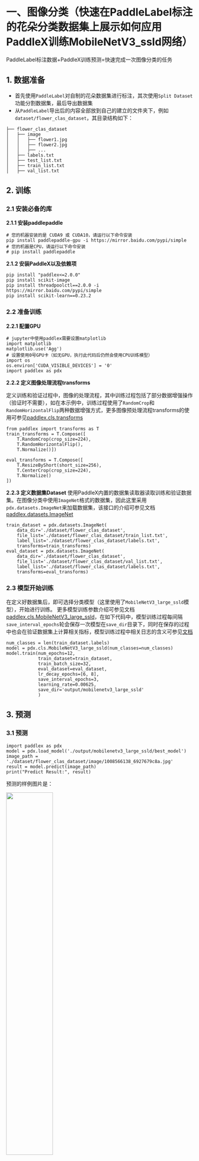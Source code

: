 # 一、图像分类（快速在PaddleLabel标注的花朵分类数据集上展示如何应用PaddleX训练MobileNetV3_ssld网络）
PaddleLabel标注数据+PaddleX训练预测=快速完成一次图像分类的任务

## 1. 数据准备
* 首先使用```PaddleLabel```对自制的花朵数据集进行标注，其次使用```Split Dataset```功能分割数据集，最后导出数据集
* 从```PaddleLabel```导出后的内容全部放到自己的建立的文件夹下，例如```dataset/flower_clas_dataset```，其目录结构如下：
```
├── flower_clas_dataset
│   ├── image
│   │   ├── flower1.jpg
│   │   ├── flower2.jpg
│   │   ├── ...
│   ├── labels.txt
│   ├── test_list.txt
│   ├── train_list.txt
│   ├── val_list.txt
```

## 2. 训练
### 2.1 安装必备的库
**2.1.1 安装paddlepaddle**
```
# 您的机器安装的是 CUDA9 或 CUDA10，请运行以下命令安装
pip install paddlepaddle-gpu -i https://mirror.baidu.com/pypi/simple
# 您的机器是CPU，请运行以下命令安装
# pip install paddlepaddle
```
**2.1.2 安装PaddleX以及依赖项**
```
pip install "paddlex<=2.0.0"
pip install scikit-image
pip install threadpoolctl==2.0.0 -i https://mirror.baidu.com/pypi/simple
pip install scikit-learn==0.23.2
```
### 2.2 准备训练
**2.2.1 配置GPU**
```
# jupyter中使用paddlex需要设置matplotlib
import matplotlib
matplotlib.use('Agg')
# 设置使用0号GPU卡（如无GPU，执行此代码后仍然会使用CPU训练模型）
import os
os.environ['CUDA_VISIBLE_DEVICES'] = '0'
import paddlex as pdx
```
**2.2.2 定义图像处理流程transforms**

定义训练和验证过程中，图像的处理流程，其中训练过程包括了部分数据增强操作（验证时不需要），如在本示例中，训练过程使用了`RandomCrop`和`RandomHorizontalFlip`两种数据增强方式，更多图像预处理流程transforms的使用可参见[paddlex.cls.transforms](https://paddlex.readthedocs.io/zh_CN/develop/apis/transforms/cls_transforms.html)
```
from paddlex import transforms as T
train_transforms = T.Compose([
    T.RandomCrop(crop_size=224),
    T.RandomHorizontalFlip(),
    T.Normalize()])

eval_transforms = T.Compose([
    T.ResizeByShort(short_size=256),
    T.CenterCrop(crop_size=224),
    T.Normalize()
])
```
**2.2.3 定义数据集Dataset**
使用PaddleX内置的数据集读取器读取训练和验证数据集。在图像分类中使用`ImageNet`格式的数据集，因此这里采用`pdx.datasets.ImageNet`来加载数据集，该接口的介绍可参见文档[paddlex.datasets.ImageNet](https://paddlex.readthedocs.io/zh_CN/develop/apis/datasets.html#paddlex-datasets-imagenet)
```
train_dataset = pdx.datasets.ImageNet(
    data_dir='./dataset/flower_clas_dataset',
    file_list='./dataset/flower_clas_dataset/train_list.txt',
    label_list='./dataset/flower_clas_dataset/labels.txt',
    transforms=train_transforms)
eval_dataset = pdx.datasets.ImageNet(
    data_dir='./dataset/flower_clas_dataset',
    file_list='./dataset/flower_clas_dataset/val_list.txt',
    label_list='./dataset/flower_clas_dataset/labels.txt',
    transforms=eval_transforms)
```
### 2.3 模型开始训练
在定义好数据集后，即可选择分类模型（这里使用了`MobileNetV3_large_ssld`模型），开始进行训练。
更多模型训练参数介绍可参见文档[paddlex.cls.MobileNetV3_large_ssld](https://paddlex.readthedocs.io/zh_CN/develop/apis/models/classification.html#train)，在如下代码中，模型训练过程每间隔`save_interval_epochs`轮会保存一次模型在`save_dir`目录下，同时在保存的过程中也会在验证数据集上计算相关指标，模型训练过程中相关日志的含义可参见[文档](https://paddlex.readthedocs.io/zh_CN/develop/appendix/metrics.html#id3)
```
num_classes = len(train_dataset.labels)
model = pdx.cls.MobileNetV3_large_ssld(num_classes=num_classes)
model.train(num_epochs=12,
            train_dataset=train_dataset,
            train_batch_size=32,
            eval_dataset=eval_dataset,
            lr_decay_epochs=[6, 8],
            save_interval_epochs=3,
            learning_rate=0.00625,
            save_dir='output/mobilenetv3_large_ssld'
            )
```
## 3. 预测
### 3.1 预测
```
import paddlex as pdx
model = pdx.load_model('./output/mobilenetv3_large_ssld/best_model')
image_path = './dataset/flower_clas_dataset/image/1008566138_6927679c8a.jpg'
result = model.predict(image_path)
print("Predict Result:", result)
```

预测的样例图片是：

<img src="https://ai-studio-static-online.cdn.bcebos.com/c737099ed27f48adac3e33497ecc4cfcddad0df2169c479d9ad98aadfdb9c400" width="50%" height="50%">

预测的结果是：
> Predict Result: [{'category_id': 0, 'category': 'sunflower', 'score': 0.9999815}]
> 最终结论：预测正确✔

***

# 二、目标检测（快速在PaddleLabel标注的道路标志检测数据集上展示如何应用PaddleX训练YOLOv3网络
PaddleLabel标注数据+PaddleX训练预测=快速完成一次目标检测的任务

## 1. 数据准备
* 首先使用```PaddleLabel```对自制的路标数据集进行标注，其次使用```Split Dataset```功能分割数据集，最后导出数据集
* 从```PaddleLabel```导出后的内容全部放到自己的建立的文件夹下，例如```dataset/roadsign_det_dataset```，其目录结构如下：
```
├── roadsign_det_dataset
│   ├── Annotations
│   ├── JPEGImages
│   ├── labels.txt
│   ├── test_list.txt
│   ├── train_list.txt
│   ├── val_list.txt
```

## 2. 训练
### 2.1 安装必备的库
**2.1.1 安装paddlepaddle**
```
# 您的机器安装的是 CUDA9 或 CUDA10，请运行以下命令安装
pip install paddlepaddle-gpu -i https://mirror.baidu.com/pypi/simple
# 您的机器是CPU，请运行以下命令安装
# pip install paddlepaddle
```
**2.1.2 安装PaddleX**
```
pip install "paddlex<=2.0.0" -i https://mirror.baidu.com/pypi/simple
```
### 2.2 准备训练
**2.2.1 配置GPU**
```
# 设置使用0号GPU卡（如无GPU，执行此代码后仍然会使用CPU训练模型）
import matplotlib
matplotlib.use('Agg')
import os
os.environ['CUDA_VISIBLE_DEVICES'] = '0'
import paddlex as pdx
```
**2.2.2 定义图像处理流程transforms**

定义数据处理流程，其中训练和测试需分别定义，训练过程包括了部分测试过程中不需要的数据增强操作，如在本示例中，训练过程使用了```MixupImage```、```RandomDistort```、```RandomExpand```、```RandomCrop```和```RandomHorizontalFlip```共5种数据增强方式，更多图像预处理流程[paddlex.det.transforms](https://paddlex.readthedocs.io/zh_CN/develop/apis/transforms/det_transforms.html)
```
from paddlex import transforms as T
train_transforms = T.Compose([
    T.MixupImage(mixup_epoch=250),
    T.RandomDistort(),
    T.RandomExpand(),
    T.RandomCrop(),
    T.Resize(target_size=608, interp='RANDOM'),
    T.RandomHorizontalFlip(),
    T.Normalize()])

eval_transforms = T.Compose([
    T.Resize(target_size=608, interp='CUBIC'),
    T.Normalize()
])
```
**2.2.3 定义数据集Dataset**

目标检测可使用```VOCDetection```格式和```COCODetection```两种数据集，此处由于数据集为VOC格式，因此采用p```dx.datasets.VOCDetection```来加载数据集，该接口的介绍可参见文档[paddlex.datasets.VOCDetection](https://paddlex.readthedocs.io/zh_CN/develop/apis/datasets.html#paddlex-datasets-vocdetection)

```
train_dataset = pdx.datasets.VOCDetection(
    data_dir='./dataset/roadsign_det_dataset',
    file_list='./dataset/roadsign_det_dataset/train_list.txt',
    label_list='./dataset/roadsign_det_dataset/labels.txt',
    transforms=train_transforms,
    shuffle=True)
eval_dataset = pdx.datasets.VOCDetection(
    data_dir='./dataset/roadsign_det_dataset',
    file_list='./dataset/roadsign_det_dataset/val_list.txt',
    label_list='./dataset/roadsign_det_dataset/labels.txt',
    transforms=eval_transforms)
```
### 2.3 模型开始训练
在定义好数据集后，即可选择检测模型（这里使用了`yolov3_darknet53`模型），开始进行训练。
关于检测模型训练，更多参数介绍可参见文档[paddlex.det.YOLOv3](https://paddlex.readthedocs.io/zh_CN/develop/apis/models/detection.html#paddlex-det-yolov3)，在如下代码中，模型训练过程每间隔`save_interval_epochs`轮会保存一次模型在`save_dir`目录下，同时在保存的过程中也会在验证数据集上计算相关指标，模型训练过程中相关日志的含义可参见[文档](https://paddlex.readthedocs.io/zh_CN/develop/appendix/metrics.html#yolov3)
```
num_classes = len(train_dataset.labels)
model = pdx.det.YOLOv3(num_classes=num_classes, backbone='DarkNet53')
model.train(
    num_epochs=10,
    train_dataset=train_dataset,
    train_batch_size=8,
    eval_dataset=eval_dataset,
    learning_rate=0.000125,
    lr_decay_epochs=[210, 240],
    save_interval_epochs=20,
    save_dir='output/yolov3_darknet53')
```
## 3. 预测
### 3.1 预测
使用模型进行预测，同时使用```pdx.det.visualize```将结果可视化，可视化结果将保存到```./output/yolov3_mobilenetv1```下，其中```threshold```代表```Box```的置信度阈值，将```Box```置信度低于该阈值的框过滤不进行可视化
```
import paddlex as pdx
model = pdx.load_model('output/yolov3_darknet53/best_model')
image_path = './dataset/roadsign_det_dataset/JPEGImages/road554.png'
result = model.predict(image_path)
pdx.det.visualize(image_path, result, threshold=0.5, save_dir='./output/yolov3_darknet53')
```

预测的样例图片如下图：

<img src="https://ai-studio-static-online.cdn.bcebos.com/8fb35c64f3424a098858a3f75255f0d56c6f9c9d7e24438c8d1bc2cd71e838d4" width="50%" height="50%">

预测的结果是：
> speedlimit 0.77 预测正确✔
***

# 三、图像分割（快速在PaddleLabel标注的狗子分割数据集上展示如何应用PaddleX训练DeepLabV3网络）
PaddleLabel标注数据+PaddleX训练预测=快速完成一次图像语义分割的任务

## 1. 数据准备
* 首先使用```PaddleLabel```对自制的狗子数据集进行标注，其次使用```Split Dataset```功能分割数据集，最后导出数据集
* 从```PaddleLabel```导出后的内容全部放到自己的建立的文件夹下，例如```dataset/dog_seg_dataset```，其目录结构如下：
```
├── dog_seg_dataset
│   ├── Annotations
│   ├── JPEGImages
│   ├── labels.txt
│   ├── test_list.txt
│   ├── train_list.txt
│   ├── val_list.txt
```

## 2. 训练
### 2.1 安装必备的库
**2.1.1 安装paddlepaddle**
```
# 您的机器安装的是 CUDA9 或 CUDA10，请运行以下命令安装
pip install paddlepaddle-gpu -i https://mirror.baidu.com/pypi/simple
# 您的机器是CPU，请运行以下命令安装
# pip install paddlepaddle
```
**2.1.2 安装PaddleX**
```
pip install "paddlex<=2.0.0" -i https://mirror.baidu.com/pypi/simple
```
### 2.2 准备训练
**2.2.1 配置GPU**
```
# 设置使用0号GPU卡（如无GPU，执行此代码后仍然会使用CPU训练模型）
import matplotlib
matplotlib.use('Agg')
import os
os.environ['CUDA_VISIBLE_DEVICES'] = '0'
import paddlex as pdx
```
**2.2.2 定义图像处理流程transforms**

定义数据处理流程，其中训练和测试需分别定义，训练过程包括了部分测试过程中不需要的数据增强操作，如在本示例中，训练过程使用了`RandomHorizontalFlip`这种数据增强方式，更多图像预处理流程transforms的使用可参见[paddlex.seg.transforms](https://paddlex.readthedocs.io/zh_CN/develop/apis/transforms/seg_transforms.html)
```
from paddlex import transforms as T
train_transforms = T.Compose([
    T.RandomHorizontalFlip(),
    T.Resize(target_size=512),
    T.Normalize()
])

eval_transforms = T.Compose([
    T.Resize(target_size=512),
    T.Normalize()
])
```
**2.2.3 定义数据集Dataset**
语义分割使用`SegDataset`格式的数据集，因此采用`pdx.datasets.SegDataset`来加载数据集，该接口的介绍可参见文档[paddlex.datasets.SegDataset](https://paddlex.readthedocs.io/zh_CN/develop/apis/datasets.html#paddlex-datasets-segdataset)
```
train_dataset = pdx.datasets.SegDataset(
    data_dir='./dataset/dog_seg_dataset',
    file_list='./dataset/dog_seg_dataset/train_list.txt',
    label_list='./dataset/dog_seg_dataset/labels.txt',
    transforms=train_transforms,
    shuffle=True)
eval_dataset = pdx.datasets.SegDataset(
    data_dir='./dataset/dog_seg_dataset',
    file_list='./dataset/dog_seg_dataset/val_list.txt',
    label_list='./dataset/dog_seg_dataset/labels.txt',
    transforms=eval_transforms)
```
### 2.3 模型开始训练
在定义好数据集后，即可选择分割模型（这里使用了`deeplabv3`模型），开始进行训练。

更多训练模型的参数介绍可参见文档[paddlex.seg.DeepLabv3](https://paddlex.readthedocs.io/zh_CN/develop/apis/models/semantic_segmentation.html#paddlex-seg-deeplabv3p)，在如下代码中，模型训练过程每间隔`save_interval_epochs`轮会保存一次模型在`save_dir`目录下，同时在保存的过程中也会在验证数据集上计算相关指标，模型训练过程中相关日志的含义可参见[文档](https://paddlex.readthedocs.io/zh_CN/develop/appendix/metrics.html#id9)

```
num_classes = len(train_dataset.labels)
model = pdx.seg.DeepLabV3P(num_classes=num_classes, backbone='ResNet50_vd')
model.train(
    num_epochs=40,
    train_dataset=train_dataset,
    train_batch_size=4,
    eval_dataset=eval_dataset,
    learning_rate=0.01,
    save_interval_epochs=1,
    save_dir='output/deeplab',
    use_vdl=True)
```
## 3. 预测
### 3.1 预测
使用模型进行预测，同时使用`pdx.seg.visualize`将结果可视化，可视化结果将保存到`./output/deeplab`下，其中`weight`代表原图的权重，即mask可视化结果与原图权重因子。

```
import paddlex as pdx
model = pdx.load_model('output/deeplab/best_model')
image_name = './dataset/dog_seg_dataset/JPEGImages/e619b17a9c1b9f085dc2712eb603171f.jpeg'
result = model.predict(image_name)
pdx.seg.visualize(image_name, result, weight=0.4, save_dir='./output/deeplab')
```

可视化结果如下所示：

<img src="https://ai-studio-static-online.cdn.bcebos.com/fec970f0e0fd4ddd96ad3d07b318d24c4f004376597946efbed4a599b652ffda" width="50%" height="50%">
<img src="https://ai-studio-static-online.cdn.bcebos.com/783581c1e2f345029cccfc382e0dedc70b58f9b48120467383c923a7ab0401a7" width="50%" height="50%">


## AI Studio第三方教程推荐
[快速体验演示案例](https://aistudio.baidu.com/aistudio/projectdetail/4383953)
